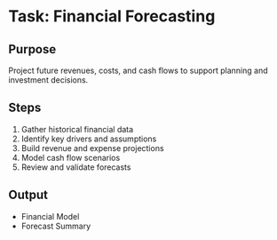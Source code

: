 # Task: Financial Forecasting

## Purpose
Project future revenues, costs, and cash flows to support planning and investment decisions.

## Steps
1. Gather historical financial data
2. Identify key drivers and assumptions
3. Build revenue and expense projections
4. Model cash flow scenarios
5. Review and validate forecasts

## Output
- Financial Model
- Forecast Summary
